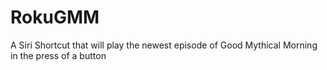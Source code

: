 # RokuGMM
A Siri Shortcut that will play the newest episode of Good Mythical Morning in the press of a button
